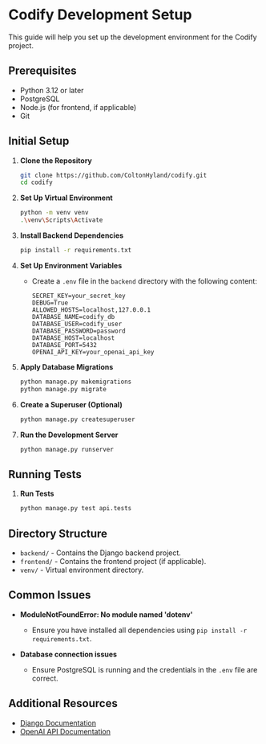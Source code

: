 # Codify Development Setup

This guide will help you set up the development environment for the Codify project.

## Prerequisites

- Python 3.12 or later
- PostgreSQL
- Node.js (for frontend, if applicable)
- Git

## Initial Setup

1. **Clone the Repository**
    ```bash
    git clone https://github.com/ColtonHyland/codify.git
    cd codify
    ```

2. **Set Up Virtual Environment**
    ```bash
    python -m venv venv
    .\venv\Scripts\Activate
    ```

3. **Install Backend Dependencies**
    ```bash
    pip install -r requirements.txt
    ```

4. **Set Up Environment Variables**
    - Create a `.env` file in the `backend` directory with the following content:
      ```env
      SECRET_KEY=your_secret_key
      DEBUG=True
      ALLOWED_HOSTS=localhost,127.0.0.1
      DATABASE_NAME=codify_db
      DATABASE_USER=codify_user
      DATABASE_PASSWORD=password
      DATABASE_HOST=localhost
      DATABASE_PORT=5432
      OPENAI_API_KEY=your_openai_api_key
      ```

5. **Apply Database Migrations**
    ```bash
    python manage.py makemigrations
    python manage.py migrate
    ```

6. **Create a Superuser (Optional)**
    ```bash
    python manage.py createsuperuser
    ```

7. **Run the Development Server**
    ```bash
    python manage.py runserver
    ```

## Running Tests

1. **Run Tests**
    ```bash
    python manage.py test api.tests
    ```

## Directory Structure

- `backend/` - Contains the Django backend project.
- `frontend/` - Contains the frontend project (if applicable).
- `venv/` - Virtual environment directory.

## Common Issues

- **ModuleNotFoundError: No module named 'dotenv'**
  - Ensure you have installed all dependencies using `pip install -r requirements.txt`.
  
- **Database connection issues**
  - Ensure PostgreSQL is running and the credentials in the `.env` file are correct.

## Additional Resources

- [Django Documentation](https://docs.djangoproject.com/en/5.0/)
- [OpenAI API Documentation](https://beta.openai.com/docs/)

